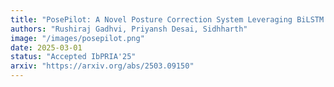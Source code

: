 ```yaml
---
title: "PosePilot: A Novel Posture Correction System Leveraging BiLSTM and Multihead Attention"
authors: "Rushiraj Gadhvi, Priyansh Desai, Sidhharth"
image: "/images/posepilot.png"
date: 2025-03-01
status: "Accepted IbPRIA'25"
arxiv: "https://arxiv.org/abs/2503.09150"
---
```


